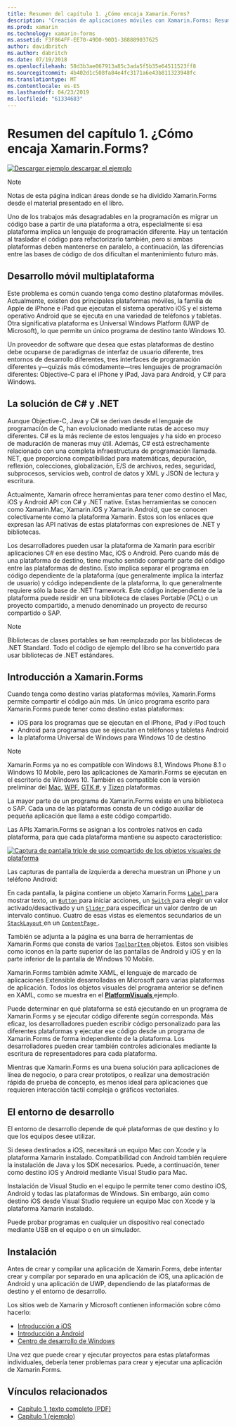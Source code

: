 ```yaml
---
title: Resumen del capítulo 1. ¿Cómo encaja Xamarin.Forms?
description: 'Creación de aplicaciones móviles con Xamarin.Forms: Resumen del capítulo 1. ¿Cómo encaja Xamarin.Forms?'
ms.prod: xamarin
ms.technology: xamarin-forms
ms.assetid: F3F864FF-EE70-49D0-90D1-388889037625
author: davidbritch
ms.author: dabritch
ms.date: 07/19/2018
ms.openlocfilehash: 58d3b3ae067913a85c3ada5f5b35e64511523ff8
ms.sourcegitcommit: 4b402d1c508fa84e4fc3171a6e43b811323948fc
ms.translationtype: MT
ms.contentlocale: es-ES
ms.lasthandoff: 04/23/2019
ms.locfileid: "61334683"
---
```

# <a name="summary-of-chapter-1-how-does-xamarinforms-fit-in"></a>Resumen del capítulo 1. ¿Cómo encaja Xamarin.Forms?

[![Descargar ejemplo](~/media/shared/download.png) descargar el ejemplo](https://github.com/xamarin/xamarin-forms-book-samples/tree/master/Chapter01)

> [!NOTE]
> Notas de esta página indican áreas donde se ha dividido Xamarin.Forms desde el material presentado en el libro.

Uno de los trabajos más desagradables en la programación es migrar un código base a partir de una plataforma a otra, especialmente si esa plataforma implica un lenguaje de programación diferente. Hay un tentación al trasladar el código para refactorizarlo también, pero si ambas plataformas deben mantenerse en paralelo, a continuación, las diferencias entre las bases de código de dos dificultan el mantenimiento futuro más.

## <a name="cross-platform-mobile-development"></a>Desarrollo móvil multiplataforma

Este problema es común cuando tenga como destino plataformas móviles. Actualmente, existen dos principales plataformas móviles, la familia de Apple de iPhone e iPad que ejecutan el sistema operativo iOS y el sistema operativo Android que se ejecuta en una variedad de teléfonos y tabletas. Otra significativa plataforma es Universal Windows Platform (UWP de Microsoft), lo que permite un único programa de destino tanto Windows 10.

Un proveedor de software que desea que estas plataformas de destino debe ocuparse de paradigmas de interfaz de usuario diferente, tres entornos de desarrollo diferentes, tres interfaces de programación diferentes y&mdash;quizás más cómodamente&mdash;tres lenguajes de programación diferentes: Objective-C para el iPhone y iPad, Java para Android, y C# para Windows.

## <a name="the-c-and-net-solution"></a>La solución de C# y .NET

Aunque Objective-C, Java y C# se derivan desde el lenguaje de programación de C, han evolucionado mediante rutas de acceso muy diferentes. C# es la más reciente de estos lenguajes y ha sido en proceso de maduración de maneras muy útil. Además, C# está estrechamente relacionado con una completa infraestructura de programación llamada. NET, que proporciona compatibilidad para matemáticas, depuración, reflexión, colecciones, globalización, E/S de archivos, redes, seguridad, subprocesos, servicios web, control de datos y XML y JSON de lectura y escritura.

Actualmente, Xamarin ofrece herramientas para tener como destino el Mac, iOS y Android API con C# y .NET native. Estas herramientas se conocen como Xamarin.Mac, Xamarin.iOS y Xamarin.Android, que se conocen colectivamente como la plataforma Xamarin. Estos son los enlaces que expresan las API nativas de estas plataformas con expresiones de .NET y bibliotecas.

Los desarrolladores pueden usar la plataforma de Xamarin para escribir aplicaciones C# en ese destino Mac, iOS o Android. Pero cuando más de una plataforma de destino, tiene mucho sentido compartir parte del código entre las plataformas de destino. Esto implica separar el programa en código dependiente de la plataforma (que generalmente implica la interfaz de usuario) y código independiente de la plataforma, lo que generalmente requiere sólo la base de .NET framework. Este código independiente de la plataforma puede residir en una biblioteca de clases Portable (PCL) o un proyecto compartido, a menudo denominado un proyecto de recurso compartido o SAP.

> [!NOTE]
> Bibliotecas de clases portables se han reemplazado por las bibliotecas de .NET Standard. Todo el código de ejemplo del libro se ha convertido para usar bibliotecas de .NET estándares.

## <a name="introducing-xamarinforms"></a>Introducción a Xamarin.Forms

Cuando tenga como destino varias plataformas móviles, Xamarin.Forms permite compartir el código aún más. Un único programa escrito para Xamarin.Forms puede tener como destino estas plataformas:

- iOS para los programas que se ejecutan en el iPhone, iPad y iPod touch
- Android para programas que se ejecutan en teléfonos y tabletas Android
- la plataforma Universal de Windows para Windows 10 de destino

> [!NOTE]
> Xamarin.Forms ya no es compatible con Windows 8.1, Windows Phone 8.1 o Windows 10 Mobile, pero las aplicaciones de Xamarin.Forms se ejecutan en el escritorio de Windows 10. También es compatible con la versión preliminar del [Mac](~/xamarin-forms/platform/other/mac.md), [WPF](~/xamarin-forms/platform/other/wpf.md), [GTK #](~/xamarin-forms/platform/other/gtk.md), y [Tizen](~/xamarin-forms/platform/other/tizen.md) plataformas.

La mayor parte de un programa de Xamarin.Forms existe en una biblioteca o SAP. Cada una de las plataformas consta de un código auxiliar de pequeña aplicación que llama a este código compartido.

Las APIs Xamarin.Forms se asignan a los controles nativos en cada plataforma, para que cada plataforma mantiene su aspecto característico:

[![Captura de pantalla triple de uso compartido de los objetos visuales de plataforma](images/ch01fg03-small.png "controles de Xamarin.Forms en cada plataforma")](images/ch01fg03-large.png#lightbox "controles de Xamarin.Forms en cada plataforma")

Las capturas de pantalla de izquierda a derecha muestran un iPhone y un teléfono Android:

En cada pantalla, la página contiene un objeto Xamarin.Forms [ `Label` ](xref:Xamarin.Forms.Label) para mostrar texto, un [ `Button` ](xref:Xamarin.Forms.Button) para iniciar acciones, un [ `Switch` ](xref:Xamarin.Forms.Switch) para elegir un valor activado/desactivado y un [ `Slider` ](xref:Xamarin.Forms.Slider) para especificar un valor dentro de un intervalo continuo. Cuatro de esas vistas es elementos secundarios de un [ `StackLayout` ](xref:Xamarin.Forms.StackLayout) en un [ `ContentPage` ](xref:Xamarin.Forms.ContentPage).

También se adjunta a la página es una barra de herramientas de Xamarin.Forms que consta de varios [ `ToolbarItem` ](xref:Xamarin.Forms.ToolbarItem) objetos. Estos son visibles como iconos en la parte superior de las pantallas de Android y iOS y en la parte inferior de la pantalla de Windows 10 Mobile.

Xamarin.Forms también admite XAML, el lenguaje de marcado de aplicaciones Extensible desarrolladas en Microsoft para varias plataformas de aplicación. Todos los objetos visuales del programa anterior se definen en XAML, como se muestra en el [ **PlatformVisuals** ](https://github.com/xamarin/xamarin-forms-book-samples/tree/master/Chapter01/PlatformVisuals) ejemplo.

Puede determinar en qué plataforma se está ejecutando en un programa de Xamarin.Forms y se ejecutar código diferente según corresponda. Más eficaz, los desarrolladores pueden escribir código personalizado para las diferentes plataformas y ejecutar ese código desde un programa de Xamarin.Forms de forma independiente de la plataforma. Los desarrolladores pueden crear también controles adicionales mediante la escritura de representadores para cada plataforma.

Mientras que Xamarin.Forms es una buena solución para aplicaciones de línea de negocio, o para crear prototipos, o realizar una demostración rápida de prueba de concepto, es menos ideal para aplicaciones que requieren interacción táctil compleja o gráficos vectoriales.

## <a name="your-development-environment"></a>El entorno de desarrollo

El entorno de desarrollo depende de qué plataformas de que destino y lo que los equipos desee utilizar.

Si desea destinados a iOS, necesitará un equipo Mac con Xcode y la plataforma Xamarin instalado. Compatibilidad con Android también requiere la instalación de Java y los SDK necesarios. Puede, a continuación, tener como destino iOS y Android mediante Visual Studio para Mac.

Instalación de Visual Studio en el equipo le permite tener como destino iOS, Android y todas las plataformas de Windows. Sin embargo, aún como destino iOS desde Visual Studio requiere un equipo Mac con Xcode y la plataforma Xamarin instalado.

Puede probar programas en cualquier un dispositivo real conectado mediante USB en el equipo o en un simulador.

## <a name="installation"></a>Instalación

Antes de crear y compilar una aplicación de Xamarin.Forms, debe intentar crear y compilar por separado en una aplicación de iOS, una aplicación de Android y una aplicación de UWP, dependiendo de las plataformas de destino y el entorno de desarrollo.

Los sitios web de Xamarin y Microsoft contienen información sobre cómo hacerlo:

- [Introducción a iOS](~/ios/get-started/index.md)
- [Introducción a Android](~/android/get-started/index.md)
- [Centro de desarrollo de Windows](http://dev.windows.com)

Una vez que puede crear y ejecutar proyectos para estas plataformas individuales, debería tener problemas para crear y ejecutar una aplicación de Xamarin.Forms.

## <a name="related-links"></a>Vínculos relacionados

- [Capítulo 1, texto completo (PDF)](https://download.xamarin.com/developer/xamarin-forms-book/XamarinFormsBook-Ch01-Apr2016.pdf)
- [Capítulo 1 (ejemplo)](https://github.com/xamarin/xamarin-forms-book-samples/tree/master/Chapter01)
